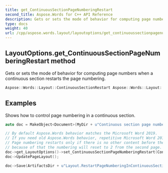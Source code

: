 ```yaml
---
title: get_ContinuousSectionPageNumberingRestart
second_title: Aspose.Words for C++ API Reference
description: Gets or sets the mode of behavior for computing page numbers when a continuous section restarts the page numbering. 
type: docs
weight: 40
url: /cpp/aspose.words.layout/layoutoptions/get_continuoussectionpagenumberingrestart/
---
```

## LayoutOptions.get_ContinuousSectionPageNumberingRestart method


Gets or sets the mode of behavior for computing page numbers when a continuous section restarts the page numbering.

```cpp
Aspose::Words::Layout::ContinuousSectionRestart Aspose::Words::Layout::LayoutOptions::get_ContinuousSectionPageNumberingRestart() const
```


## Examples




Shows how to control page numbering in a continuous section. 
```cpp
auto doc = MakeObject<Document>(MyDir + u"Continuous section page numbering.docx");

// By default Aspose.Words behavior matches the Microsoft Word 2019.
// If you need old Aspose.Words behavior, repetitive Microsoft Word 2016, use 'ContinuousSectionRestart.FromNewPageOnly'.
// Page numbering restarts only if there is no other content before the section on the page where the section starts,
// because of that the numbering will reset to 2 from the second page.
doc->get_LayoutOptions()->set_ContinuousSectionPageNumberingRestart(ContinuousSectionRestart::FromNewPageOnly);
doc->UpdatePageLayout();

doc->Save(ArtifactsDir + u"Layout.RestartPageNumberingInContinuousSection.pdf");
```

